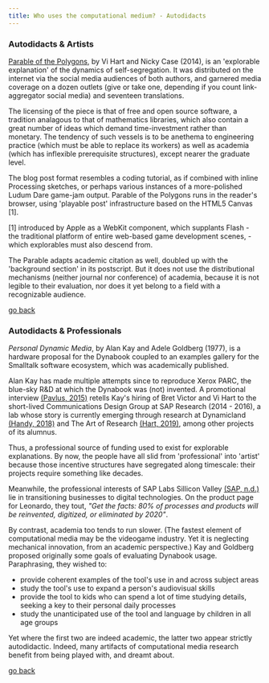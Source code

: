 ```yaml
---
title: Who uses the computational medium? - Autodidacts
---
```


### Autodidacts & Artists

[Parable of the Polygons](https://ncase.me/polygons/), by Vi Hart and Nicky Case (2014), is an 'explorable explanation' of the dynamics of self-segregation. It was distributed on the internet via the social media audiences of both authors, and garnered media coverage on a dozen outlets (give or take one, depending if you count link-aggregator social media) and seventeen translations.

The licensing of the piece is that of free and open source software, a tradition analagous to that of mathematics libraries, which also contain a great number of ideas which demand time-investment rather than monetary. The tendency of such vessels is to be anethema to engineering practice (which must be able to replace its workers) as well as academia (which has inflexible prerequisite structures), except nearer the graduate level.

The blog post format resembles a coding tutorial, as if combined with inline Processing sketches, or perhaps various instances of a more-polished Ludum Dare game-jam output. Parable of the Polygons runs in the reader's browser, using 'playable post' infrastructure based on the HTML5 Canvas [1].

<aside>[1] introduced by Apple as a WebKit component, which supplants Flash - the traditional platform of entire web-based game development scenes, - which explorables must also descend from.</aside>

The Parable adapts academic citation as well, doubled up with the 'background section' in its postscript. But it does not use the distributional mechanisms (neither journal nor conference) of academia, because it is not legible to their evaluation, nor does it yet belong to a field with a recognizable audience.

[go back](./cm-stakeholders#case-studies)

### Autodidacts & Professionals

*Personal Dynamic Media*, by Alan Kay and Adele Goldberg (1977), is a hardware proposal for the Dynabook coupled to an examples gallery for the Smalltalk software ecosystem, which was academically published.

Alan Kay has made multiple attempts since to reproduce Xerox PARC, the blue-sky R&D at which the Dynabook was (not) invented. A promotional interview [(Pavlus, 2015)](https://www.fastcompany.com/3046437/5-steps-to-recreate-xerox-parcs-design-magic-from-the-guy-who-helped-make-it) retells Kay's hiring of Bret Victor and Vi Hart to the short-lived Communications Design Group at SAP Research (2014 - 2016), a lab whose story is currently emerging through research at Dynamicland [(Handy, 2018)](https://thenewstack.io/dynamicland-rethinks-computer-interfaces/) and The Art of Research [(Hart, 2019)](https://theartofresearch.org/ai-ubi-and-data/), among other projects of its alumnus.

Thus, a professional source of funding used to exist for explorable explanations. By now, the people have all slid from 'professional' into 'artist' because those incentive structures have segregated along timescale: their projects require something like decades.

Meanwhile, the professional interests of SAP Labs Sillicon Valley [(SAP, n.d.)](https://www.sap.com/about/sap-labs-silicon-valley.html) lie in transitioning businesses to digital technologies. On the product page for Leonardo, they tout, <em>"Get the facts: 80% of processes and products will be reinvented, digitized, or eliminated by 2020"</em>.

By contrast, academia too tends to run slower. (The fastest element of computational media may be the videogame industry. Yet it is neglecting mechanical innovation, from an academic perspective.) Kay and Goldberg proposed originally some goals of evaluating Dynabook usage. Paraphrasing, they wished to:

* provide coherent examples of the tool's use in and across subject areas
* study the tool's use to expand a person's audiovisual skills
* provide the tool to kids who can spend a lot of time studying details, seeking a key to their personal daily processes
* study the unanticipated use of the tool and language by children in all age groups

Yet where the first two are indeed academic, the latter two appear strictly autodidactic. Indeed, many artifacts of computational media research benefit from being played with, and dreamt about.

[go back](./cm-stakeholders#case-studies)